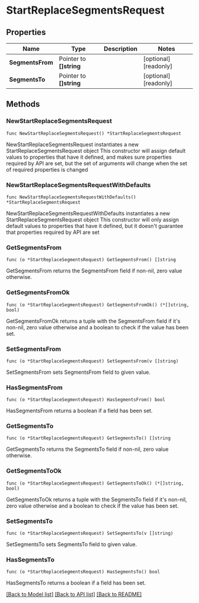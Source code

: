 # StartReplaceSegmentsRequest

## Properties

Name | Type | Description | Notes
------------ | ------------- | ------------- | -------------
**SegmentsFrom** | Pointer to **[]string** |  | [optional] [readonly] 
**SegmentsTo** | Pointer to **[]string** |  | [optional] [readonly] 

## Methods

### NewStartReplaceSegmentsRequest

`func NewStartReplaceSegmentsRequest() *StartReplaceSegmentsRequest`

NewStartReplaceSegmentsRequest instantiates a new StartReplaceSegmentsRequest object
This constructor will assign default values to properties that have it defined,
and makes sure properties required by API are set, but the set of arguments
will change when the set of required properties is changed

### NewStartReplaceSegmentsRequestWithDefaults

`func NewStartReplaceSegmentsRequestWithDefaults() *StartReplaceSegmentsRequest`

NewStartReplaceSegmentsRequestWithDefaults instantiates a new StartReplaceSegmentsRequest object
This constructor will only assign default values to properties that have it defined,
but it doesn't guarantee that properties required by API are set

### GetSegmentsFrom

`func (o *StartReplaceSegmentsRequest) GetSegmentsFrom() []string`

GetSegmentsFrom returns the SegmentsFrom field if non-nil, zero value otherwise.

### GetSegmentsFromOk

`func (o *StartReplaceSegmentsRequest) GetSegmentsFromOk() (*[]string, bool)`

GetSegmentsFromOk returns a tuple with the SegmentsFrom field if it's non-nil, zero value otherwise
and a boolean to check if the value has been set.

### SetSegmentsFrom

`func (o *StartReplaceSegmentsRequest) SetSegmentsFrom(v []string)`

SetSegmentsFrom sets SegmentsFrom field to given value.

### HasSegmentsFrom

`func (o *StartReplaceSegmentsRequest) HasSegmentsFrom() bool`

HasSegmentsFrom returns a boolean if a field has been set.

### GetSegmentsTo

`func (o *StartReplaceSegmentsRequest) GetSegmentsTo() []string`

GetSegmentsTo returns the SegmentsTo field if non-nil, zero value otherwise.

### GetSegmentsToOk

`func (o *StartReplaceSegmentsRequest) GetSegmentsToOk() (*[]string, bool)`

GetSegmentsToOk returns a tuple with the SegmentsTo field if it's non-nil, zero value otherwise
and a boolean to check if the value has been set.

### SetSegmentsTo

`func (o *StartReplaceSegmentsRequest) SetSegmentsTo(v []string)`

SetSegmentsTo sets SegmentsTo field to given value.

### HasSegmentsTo

`func (o *StartReplaceSegmentsRequest) HasSegmentsTo() bool`

HasSegmentsTo returns a boolean if a field has been set.


[[Back to Model list]](../README.md#documentation-for-models) [[Back to API list]](../README.md#documentation-for-api-endpoints) [[Back to README]](../README.md)


